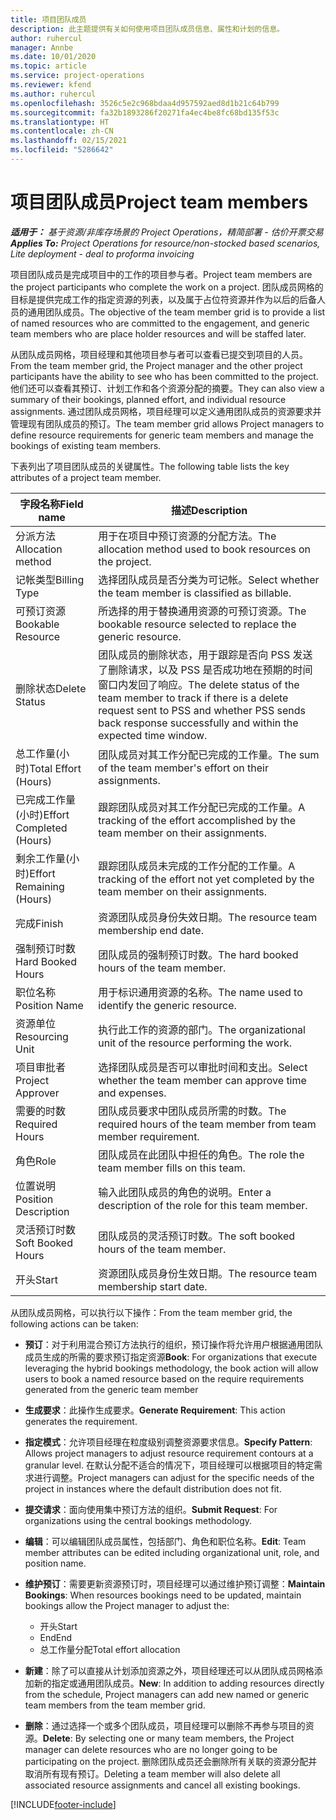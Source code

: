```yaml
---
title: 项目团队成员
description: 此主题提供有关如何使用项目团队成员信息、属性和计划的信息。
author: ruhercul
manager: Annbe
ms.date: 10/01/2020
ms.topic: article
ms.service: project-operations
ms.reviewer: kfend
ms.author: ruhercul
ms.openlocfilehash: 3526c5e2c968bdaa4d957592aed8d1b21c64b799
ms.sourcegitcommit: fa32b1893286f20271fa4ec4be8fc68bd135f53c
ms.translationtype: HT
ms.contentlocale: zh-CN
ms.lasthandoff: 02/15/2021
ms.locfileid: "5286642"
---
```

# <a name="project-team-members"></a><span data-ttu-id="8cc3f-103">项目团队成员</span><span class="sxs-lookup"><span data-stu-id="8cc3f-103">Project team members</span></span>

<span data-ttu-id="8cc3f-104">_**适用于：** 基于资源/非库存场景的 Project Operations，精简部署 - 估价开票交易_</span><span class="sxs-lookup"><span data-stu-id="8cc3f-104">_**Applies To:** Project Operations for resource/non-stocked based scenarios, Lite deployment - deal to proforma invoicing_</span></span>

<span data-ttu-id="8cc3f-105">项目团队成员是完成项目中的工作的项目参与者。</span><span class="sxs-lookup"><span data-stu-id="8cc3f-105">Project team members are the project participants who complete the work on a project.</span></span> <span data-ttu-id="8cc3f-106">团队成员网格的目标是提供完成工作的指定资源的列表，以及属于占位符资源并作为以后的后备人员的通用团队成员。</span><span class="sxs-lookup"><span data-stu-id="8cc3f-106">The objective of the team member grid is to provide a list of named resources who are committed to the engagement, and generic team members who are place holder resources and will be staffed later.</span></span>

<span data-ttu-id="8cc3f-107">从团队成员网格，项目经理和其他项目参与者可以查看已提交到项目的人员。</span><span class="sxs-lookup"><span data-stu-id="8cc3f-107">From the team member grid, the Project manager and the other project participants have the ability to see who has been committed to the project.</span></span> <span data-ttu-id="8cc3f-108">他们还可以查看其预订、计划工作和各个资源分配的摘要。</span><span class="sxs-lookup"><span data-stu-id="8cc3f-108">They can also view a summary of their bookings, planned effort, and individual resource assignments.</span></span> <span data-ttu-id="8cc3f-109">通过团队成员网格，项目经理可以定义通用团队成员的资源要求并管理现有团队成员的预订。</span><span class="sxs-lookup"><span data-stu-id="8cc3f-109">The team member grid allows Project managers to define resource requirements for generic team members and manage the bookings of existing team members.</span></span>

<span data-ttu-id="8cc3f-110">下表列出了项目团队成员的关键属性。</span><span class="sxs-lookup"><span data-stu-id="8cc3f-110">The following table lists the key attributes of a project team member.</span></span>

| <span data-ttu-id="8cc3f-111">字段名称</span><span class="sxs-lookup"><span data-stu-id="8cc3f-111">Field name</span></span>          | <span data-ttu-id="8cc3f-112">描述</span><span class="sxs-lookup"><span data-stu-id="8cc3f-112">Description</span></span>                                                                                                                                                                  |
|--------------------------|-----------------------------------------------------------------------------------------------------------------------------------------------------------------------------------|
| <span data-ttu-id="8cc3f-113">分派方法</span><span class="sxs-lookup"><span data-stu-id="8cc3f-113">Allocation method</span></span>        | <span data-ttu-id="8cc3f-114">用于在项目中预订资源的分配方法。</span><span class="sxs-lookup"><span data-stu-id="8cc3f-114">The allocation method used to book resources on the project.</span></span>                                                                         |
| <span data-ttu-id="8cc3f-115">记帐类型</span><span class="sxs-lookup"><span data-stu-id="8cc3f-115">Billing Type</span></span>             | <span data-ttu-id="8cc3f-116">选择团队成员是否分类为可记帐。</span><span class="sxs-lookup"><span data-stu-id="8cc3f-116">Select whether the team member is classified as billable.</span></span>                                                                                                                                       |
| <span data-ttu-id="8cc3f-117">可预订资源</span><span class="sxs-lookup"><span data-stu-id="8cc3f-117">Bookable Resource</span></span>        | <span data-ttu-id="8cc3f-118">所选择的用于替换通用资源的可预订资源。</span><span class="sxs-lookup"><span data-stu-id="8cc3f-118">The bookable resource selected to replace the generic resource.</span></span>                                                                                                                   |
| <span data-ttu-id="8cc3f-119">删除状态</span><span class="sxs-lookup"><span data-stu-id="8cc3f-119">Delete Status</span></span>            | <span data-ttu-id="8cc3f-120">团队成员的删除状态，用于跟踪是否向 PSS 发送了删除请求，以及 PSS 是否成功地在预期的时间窗口内发回了响应。</span><span class="sxs-lookup"><span data-stu-id="8cc3f-120">The delete status of the team member to track if there is a delete request sent to PSS and whether PSS sends back response successfully and within the expected time window.</span></span> |
| <span data-ttu-id="8cc3f-121">总工作量(小时)</span><span class="sxs-lookup"><span data-stu-id="8cc3f-121">Total Effort (Hours)</span></span>     | <span data-ttu-id="8cc3f-122">团队成员对其工作分配已完成的工作量。</span><span class="sxs-lookup"><span data-stu-id="8cc3f-122">The sum of the team member's effort on their assignments.</span></span>                                                                                                                         |
| <span data-ttu-id="8cc3f-123">已完成工作量(小时)</span><span class="sxs-lookup"><span data-stu-id="8cc3f-123">Effort Completed (Hours)</span></span> | <span data-ttu-id="8cc3f-124">跟踪团队成员对其工作分配已完成的工作量。</span><span class="sxs-lookup"><span data-stu-id="8cc3f-124">A tracking of the effort accomplished by the team member on their assignments.</span></span>                                                                                           |
| <span data-ttu-id="8cc3f-125">剩余工作量(小时)</span><span class="sxs-lookup"><span data-stu-id="8cc3f-125">Effort Remaining (Hours)</span></span> | <span data-ttu-id="8cc3f-126">跟踪团队成员未完成的工作分配的工作量。</span><span class="sxs-lookup"><span data-stu-id="8cc3f-126">A tracking of the effort not yet completed by the team member on their assignments.</span></span>                                                                                    |
| <span data-ttu-id="8cc3f-127">完成</span><span class="sxs-lookup"><span data-stu-id="8cc3f-127">Finish</span></span>                   | <span data-ttu-id="8cc3f-128">资源团队成员身份失效日期。</span><span class="sxs-lookup"><span data-stu-id="8cc3f-128">The resource team membership end date.</span></span>                                                                                                                                            |
| <span data-ttu-id="8cc3f-129">强制预订时数</span><span class="sxs-lookup"><span data-stu-id="8cc3f-129">Hard Booked Hours</span></span>        | <span data-ttu-id="8cc3f-130">团队成员的强制预订时数。</span><span class="sxs-lookup"><span data-stu-id="8cc3f-130">The hard booked hours of the team member.</span></span>                                                                                                                                                                |
| <span data-ttu-id="8cc3f-131">职位名称</span><span class="sxs-lookup"><span data-stu-id="8cc3f-131">Position Name</span></span>            | <span data-ttu-id="8cc3f-132">用于标识通用资源的名称。</span><span class="sxs-lookup"><span data-stu-id="8cc3f-132">The name used to identify the generic resource.</span></span>                                                                                                                                   |
| <span data-ttu-id="8cc3f-133">资源单位</span><span class="sxs-lookup"><span data-stu-id="8cc3f-133">Resourcing Unit</span></span>          | <span data-ttu-id="8cc3f-134">执行此工作的资源的部门。</span><span class="sxs-lookup"><span data-stu-id="8cc3f-134">The organizational unit of the resource performing the work.</span></span>                                                                                                                      |
| <span data-ttu-id="8cc3f-135">项目审批者</span><span class="sxs-lookup"><span data-stu-id="8cc3f-135">Project Approver</span></span>         | <span data-ttu-id="8cc3f-136">选择团队成员是否可以审批时间和支出。</span><span class="sxs-lookup"><span data-stu-id="8cc3f-136">Select whether the team member can approve time and expenses.</span></span>                                                                                                                     |
| <span data-ttu-id="8cc3f-137">需要的时数</span><span class="sxs-lookup"><span data-stu-id="8cc3f-137">Required Hours</span></span>           | <span data-ttu-id="8cc3f-138">团队成员要求中团队成员所需的时数。</span><span class="sxs-lookup"><span data-stu-id="8cc3f-138">The required hours of the team member from team member requirement.</span></span>                                                                                                                       |
| <span data-ttu-id="8cc3f-139">角色</span><span class="sxs-lookup"><span data-stu-id="8cc3f-139">Role</span></span>                     | <span data-ttu-id="8cc3f-140">团队成员在此团队中担任的角色。</span><span class="sxs-lookup"><span data-stu-id="8cc3f-140">The role the team member fills on this team.</span></span>                                                                                                                                |
| <span data-ttu-id="8cc3f-141">位置说明</span><span class="sxs-lookup"><span data-stu-id="8cc3f-141">Position Description</span></span>     | <span data-ttu-id="8cc3f-142">输入此团队成员的角色的说明。</span><span class="sxs-lookup"><span data-stu-id="8cc3f-142">Enter a description of the role for this team member.</span></span>                                                                                                                             |
| <span data-ttu-id="8cc3f-143">灵活预订时数</span><span class="sxs-lookup"><span data-stu-id="8cc3f-143">Soft Booked Hours</span></span>        | <span data-ttu-id="8cc3f-144">团队成员的灵活预订时数。</span><span class="sxs-lookup"><span data-stu-id="8cc3f-144">The soft booked hours of the team member.</span></span>                                                                                                                                                                 |
| <span data-ttu-id="8cc3f-145">开头</span><span class="sxs-lookup"><span data-stu-id="8cc3f-145">Start</span></span>                    | <span data-ttu-id="8cc3f-146">资源团队成员身份生效日期。</span><span class="sxs-lookup"><span data-stu-id="8cc3f-146">The resource team membership start date.</span></span>                                                                                                                                          |

<span data-ttu-id="8cc3f-147">从团队成员网格，可以执行以下操作：</span><span class="sxs-lookup"><span data-stu-id="8cc3f-147">From the team member grid, the following actions can be taken:</span></span>

- <span data-ttu-id="8cc3f-148">**预订**：对于利用混合预订方法执行的组织，预订操作将允许用户根据通用团队成员生成的所需的要求预订指定资源</span><span class="sxs-lookup"><span data-stu-id="8cc3f-148">**Book**: For organizations that execute leveraging the hybrid bookings methodology, the book action will allow users to book a named resource based on the require requirements generated from the generic team member</span></span>
- <span data-ttu-id="8cc3f-149">**生成要求**：此操作生成要求。</span><span class="sxs-lookup"><span data-stu-id="8cc3f-149">**Generate Requirement**: This action generates the requirement.</span></span>
- <span data-ttu-id="8cc3f-150">**指定模式**：允许项目经理在粒度级别调整资源要求信息。</span><span class="sxs-lookup"><span data-stu-id="8cc3f-150">**Specify Pattern**: Allows project managers to adjust resource requirement contours at a granular level.</span></span> <span data-ttu-id="8cc3f-151">在默认分配不适合的情况下，项目经理可以根据项目的特定需求进行调整。</span><span class="sxs-lookup"><span data-stu-id="8cc3f-151">Project managers can adjust for the specific needs of the project in instances where the default distribution does not fit.</span></span>
- <span data-ttu-id="8cc3f-152">**提交请求**：面向使用集中预订方法的组织。</span><span class="sxs-lookup"><span data-stu-id="8cc3f-152">**Submit Request**: For organizations using the central bookings methodology.</span></span>
- <span data-ttu-id="8cc3f-153">**编辑**：可以编辑团队成员属性，包括部门、角色和职位名称。</span><span class="sxs-lookup"><span data-stu-id="8cc3f-153">**Edit**: Team member attributes can be edited including organizational unit, role, and position name.</span></span>
- <span data-ttu-id="8cc3f-154">**维护预订**：需要更新资源预订时，项目经理可以通过维护预订调整：</span><span class="sxs-lookup"><span data-stu-id="8cc3f-154">**Maintain Bookings**: When resources bookings need to be updated, maintain bookings allow the Project manager to adjust the:</span></span>

    - <span data-ttu-id="8cc3f-155">开头</span><span class="sxs-lookup"><span data-stu-id="8cc3f-155">Start</span></span>
    - <span data-ttu-id="8cc3f-156">End</span><span class="sxs-lookup"><span data-stu-id="8cc3f-156">End</span></span>
    - <span data-ttu-id="8cc3f-157">总工作量分配</span><span class="sxs-lookup"><span data-stu-id="8cc3f-157">Total effort allocation</span></span>

- <span data-ttu-id="8cc3f-158">**新建**：除了可以直接从计划添加资源之外，项目经理还可以从团队成员网格添加新的指定或通用团队成员。</span><span class="sxs-lookup"><span data-stu-id="8cc3f-158">**New**: In addition to adding resources directly from the schedule, Project managers can add new named or generic team members from the team member grid.</span></span>
- <span data-ttu-id="8cc3f-159">**删除**：通过选择一个或多个团队成员，项目经理可以删除不再参与项目的资源。</span><span class="sxs-lookup"><span data-stu-id="8cc3f-159">**Delete**: By selecting one or many team members, the Project manager can delete resources who are no longer going to be participating on the project.</span></span> <span data-ttu-id="8cc3f-160">删除团队成员还会删除所有关联的资源分配并取消所有现有预订。</span><span class="sxs-lookup"><span data-stu-id="8cc3f-160">Deleting a team member will also delete all associated resource assignments and  cancel all existing bookings.</span></span>


[!INCLUDE[footer-include](../includes/footer-banner.md)]